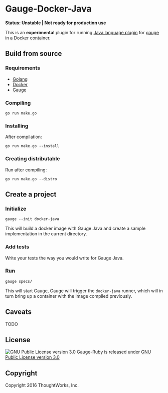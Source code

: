 Gauge-Docker-Java
========================

**Status: Unstable | Not ready for production use**

This is an **experimental** plugin for running [Java language plugin](http://getgauge.io/documentation/user/current/test_code/java/java.html) for [gauge](http://getgauge.io) in a Docker container.

## Build from source

### Requirements

* [Golang](http://golang.org/)
* [Docker](https://docker.com/)
* [Gauge](http://getgauge.io)

### Compiling

```
go run make.go
```

### Installing

After compilation:

```
go run make.go --install
```

### Creating distributable

Run after compiling:

```
go run make.go --distro
```

## Create a project

### Initialize

```
gauge --init docker-java
```

This will build a docker image with Gauge Java and create a sample implementation in the current directory.

### Add tests

Write your tests the way you would write for Gauge Java.

### Run

```
gauge specs/
```

This will start Gauge, Gauge will trigger the `docker-java` runner,
which will in turn bring up a container with the image compiled
previously.

## Caveats

TODO

License
-------

![GNU Public License version 3.0](http://www.gnu.org/graphics/gplv3-127x51.png)
Gauge-Ruby is released under [GNU Public License version 3.0](http://www.gnu.org/licenses/gpl-3.0.txt)

Copyright
---------

Copyright 2016 ThoughtWorks, Inc.
